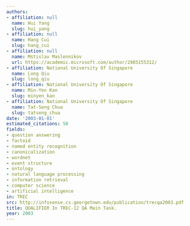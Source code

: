 ```yaml
---
authors:
- affiliation: null
  name: Hui Yang
  slug: hui_yang
- affiliation: null
  name: Hang Cui
  slug: hang_cui
- affiliation: null
  name: Mstislav Maslennikov
  url: https://academic.microsoft.com/author/2985155312/
- affiliation: National University Of Singapore
  name: Long Qiu
  slug: long_qiu
- affiliation: National University Of Singapore
  name: Min-Yen Kan
  slug: minyen_kan
- affiliation: National University Of Singapore
  name: Tat-Seng Chua
  slug: tatseng_chua
date: '2003-01-01'
estimated_citations: 58
fields:
- question answering
- factoid
- named entity recognition
- canonicalization
- wordnet
- event structure
- ontology
- natural language processing
- information retrieval
- computer science
- artificial intelligence
in: TREC
src: http://infosense.cs.georgetown.edu/publication/trecqa2003.pdf
title: QUALIFIER In TREC-12 QA Main Task.
year: 2003
---
```

